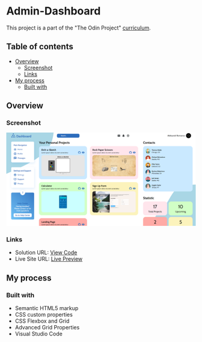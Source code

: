 # Admin-Dashboard

This project is a part of the "The Odin Project" [curriculum](https://www.theodinproject.com/).

## Table of contents

- [Overview](#overview)
  - [Screenshot](#screenshot)
  - [Links](#links)
- [My process](#my-process)
  - [Built with](#built-with)

## Overview

### Screenshot

![Solution Preview](./img/preview.png)

### Links

- Solution URL: [View Code](https://github.com/romaleks/Admin-Dashboard)
- Live Site URL: [Live Preview](https://romaleks.github.io/Admin-Dashboard/)

## My process

### Built with

- Semantic HTML5 markup
- CSS custom properties
- CSS Flexbox and Grid
- Advanced Grid Properties
- Visual Studio Code